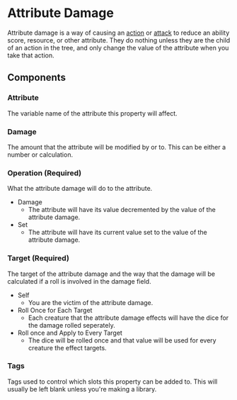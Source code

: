 # Attribute Damage
Attribute damage is a way of causing an [action](Action.md) or [attack](AttackAction.md) to reduce an ability score, resource, or other attribute. They do nothing unless they are the child of an action in the tree, and only change the value of the attribute when you take that action.
## Components
### Attribute
The variable name of the attribute this property will affect.
### Damage
The amount that the attribute will be modified by or to. This can be either a number or calculation.
### Operation (Required)
What the attribute damage will do to the attribute.
* Damage
	* The attribute will have its value decremented by the value of the attribute damage.
* Set
	* The attribute will have its current value set to the value of the attribute damage.

### Target (Required)
The target of the attribute damage and the way that the damage will be calculated if a roll is involved in the damage field.
* Self
	* You are the victim of the attribute damage.
* Roll Once for Each Target
	* Each creature that the attribute damage effects will have the dice for the damage rolled seperately.
* Roll once and Apply to Every Target
	* The dice will be rolled once and that value will be used for every creature the effect targets.

### Tags
Tags used to control which slots this property can be added to. This will usually be left blank unless you're making a library.
